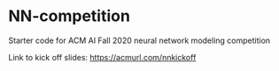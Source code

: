 # NN-competition
Starter code for ACM AI Fall 2020 neural network modeling competition

Link to kick off slides: https://acmurl.com/nnkickoff